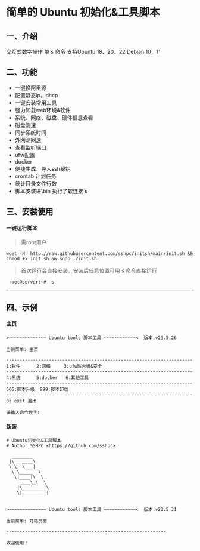 # 简单的 Ubuntu 初始化&工具脚本
## 一、介绍

交互式数字操作
单 s 命令
支持Ubuntu 18、20、22 Debian 10、11


## 二、功能
* 一键换阿里源
* 配置静态ip，dhcp
* 一键安装常用工具
* 强力卸载web环境&软件
* 系统、网络、磁盘、硬件信息查看
* 磁盘测速
* 同步系统时间
* 外网测网速
* 查看监听端口
* ufw配置
* docker
* 便捷生成、导入ssh秘钥
* crontab 计划任务
* 统计目录文件行数
* 脚本安装进\bin 执行了软连接 s
## 三、安装使用
#### 一键运行脚本
> 需root用户
```
wget -N  http://raw.githubusercontent.com/sshpc/initsh/main/init.sh && chmod +x init.sh && sudo ./init.sh
```

>首次运行会直接安装，安装后任意位置可用 s 命令直接运行
 
```
 root@server:~#  s
```
---
## 四、示例
#### 主页
```
>~~~~~~~~~~~~~~ Ubuntu tools 脚本工具 ~~~~~~~~~~~~<  版本:v23.5.26

当前菜单: 主页 

----------------------------------------------------------------------
1:软件      2:网络     3:ufw防火墙&安全
----------------------------------------------------------------------
4:系统      5:docker   6:其他工具
----------------------------------------------------------------------
666:脚本升级  999:脚本卸载
----------------------------------------------------------------------
0: exit 退出

请输入命令数字: 

```

#### 新装
```
# Ubuntu初始化&工具脚本
# Author:SSHPC <https://github.com/sshpc>

  ________       
 |\   ____\      
 \ \  \___|_     
  \ \_____  \    
   \|____|\  \   
     ____\_\  \  
    |\_________\ 
    \|_________| 


>~~~~~~~~~~~~~~ Ubuntu tools 脚本工具 ~~~~~~~~~~~~<  版本:v23.5.31

当前菜单: 开箱页面 

------------------------------------------------------------

欢迎使用！
```
